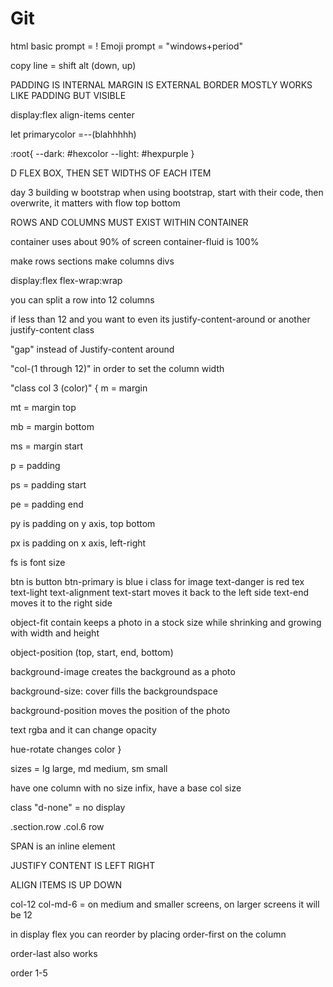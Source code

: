 # Git

html basic prompt = !
Emoji prompt = "windows+period"

copy line = shift alt (down, up)

PADDING IS INTERNAL
MARGIN IS EXTERNAL
BORDER MOSTLY WORKS LIKE PADDING BUT VISIBLE

display:flex
align-items center

let primarycolor =--(blahhhhh)

:root{
    --dark: #hexcolor
    --light: #hexpurple
}

D FLEX BOX, THEN SET WIDTHS OF EACH ITEM

day 3
building w bootstrap
when using bootstrap, start with their code, then overwrite, it matters with flow top bottom

ROWS AND COLUMNS MUST EXIST WITHIN CONTAINER

container uses about 90% of screen
container-fluid is 100%

make rows sections
make columns divs

display:flex
flex-wrap:wrap

you can split a row into 12 columns

if less than 12 and you want to even its justify-content-around or another justify-content class

"gap" instead of Justify-content around

"col-(1 through 12)" in order to set the column width

"class col 3 (color)"
{
m = margin

mt = margin top

mb = margin bottom

ms = margin start 

p = padding

ps = padding start

pe = padding end

py is padding on y axis, top bottom

px is padding on x axis, left-right

fs is font size

btn is button
btn-primary is blue
i class for image
text-danger is red tex
text-light
text-alignment
text-start moves it back to the left side
text-end moves it to the right side

object-fit contain keeps a photo in a stock size while shrinking and growing with width and height

object-position (top, start, end, bottom)

background-image creates the background as a photo

background-size: cover fills the backgroundspace

background-position moves the position of the photo

text rgba and it can change opacity

hue-rotate changes color
}

sizes = lg large, md medium, sm small

have one column with no size infix, have a base col size

class "d-none" = no display

.section.row
.col.6
row


SPAN is an inline element

JUSTIFY CONTENT IS LEFT RIGHT

ALIGN ITEMS IS UP DOWN

col-12 col-md-6 = on medium and smaller screens, on larger screens it will be 12



in display flex you can reorder by placing order-first  on the column 

order-last also works

order 1-5

